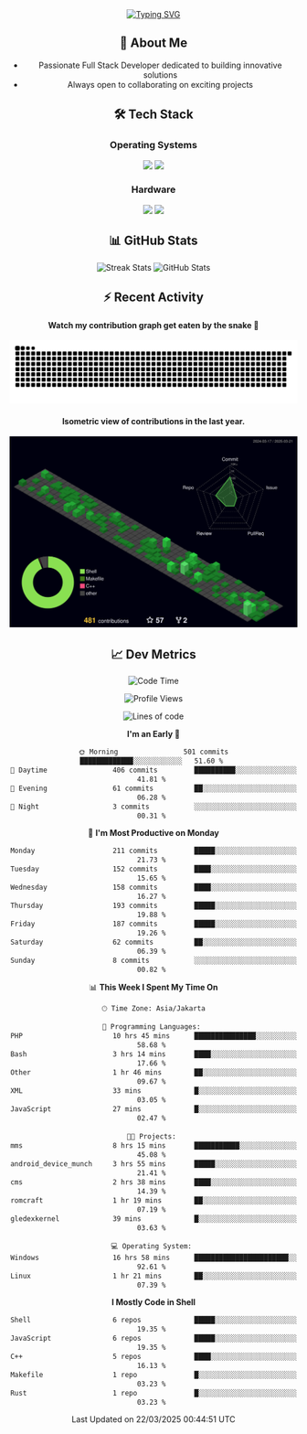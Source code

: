 <div align="center" style="max-width: 900px; margin: auto;">
<a href="https://github.com/thunderkex">
  <img src="https://readme-typing-svg.herokuapp.com?font=Fira+Code&pause=1000&center=true&vCenter=true&width=435&lines=Ha+ha!+I+am+here!;Told+you+a+storm+was+coming!" alt="Typing SVG" />
</a>

## 👋 About Me
- Passionate Full Stack Developer dedicated to building innovative solutions
- Always open to collaborating on exciting projects

## 🛠️ Tech Stack
### Operating Systems
<a href="#"><img src="https://img.shields.io/badge/Linux-FCC624?style=flat&logo=linux&logoColor=black"></a>
<a href="#"><img src="https://img.shields.io/badge/Windows-0078D6?style=flat&logo=windows&logoColor=white"></a>

### Hardware
<a href="#"><img src="https://img.shields.io/badge/Raspberry%20Pi-C51A4A?style=flat&logo=raspberrypi&logoColor=white"></a>
<a href="#"><img src="https://img.shields.io/badge/Arduino-00979D?style=flat&logo=Arduino&logoColor=white"></a>

## 📊 GitHub Stats
<div align="center">
  <img src="https://streak-stats.demolab.com?user=thunderkex&theme=tokyonight-duo&border_radius=20" alt="Streak Stats" />
  <img src="https://github-readme-stats.vercel.app/api?username=thunderkex&show_icons=true&theme=tokyonight&border_radius=20" alt="GitHub Stats" />
</div>

## ⚡ Recent Activity
<h4>Watch my contribution graph get eaten by the snake 🐍</h4>
<img width="600em" alt="thunderkex's Github commit snake" src="https://raw.githubusercontent.com/thunderkex/thunderkex/output/grid-snake-ov.svg" />

<h4>Isometric view of contributions in the last year.</h4>
<a href="./profile-3d-contrib/profile-night-green.svg">
	<img width="600em" src="./profile-3d-contrib/profile-night-green.svg">
</a>

## 📈 Dev Metrics
<!--START_SECTION:waka-->
![Code Time](http://img.shields.io/badge/Code%20Time-1%2C125%20hrs%2053%20mins-blue)

![Profile Views](http://img.shields.io/badge/Profile%20Views-2-blue)

![Lines of code](https://img.shields.io/badge/From%20Hello%20World%20I%27ve%20Written-3.4%20million%20lines%20of%20code-blue)

**I'm an Early 🐤** 

```text
🌞 Morning                501 commits         █████████████░░░░░░░░░░░░   51.60 % 
🌆 Daytime                406 commits         ██████████░░░░░░░░░░░░░░░   41.81 % 
🌃 Evening                61 commits          ██░░░░░░░░░░░░░░░░░░░░░░░   06.28 % 
🌙 Night                  3 commits           ░░░░░░░░░░░░░░░░░░░░░░░░░   00.31 % 
```
📅 **I'm Most Productive on Monday** 

```text
Monday                   211 commits         █████░░░░░░░░░░░░░░░░░░░░   21.73 % 
Tuesday                  152 commits         ████░░░░░░░░░░░░░░░░░░░░░   15.65 % 
Wednesday                158 commits         ████░░░░░░░░░░░░░░░░░░░░░   16.27 % 
Thursday                 193 commits         █████░░░░░░░░░░░░░░░░░░░░   19.88 % 
Friday                   187 commits         █████░░░░░░░░░░░░░░░░░░░░   19.26 % 
Saturday                 62 commits          ██░░░░░░░░░░░░░░░░░░░░░░░   06.39 % 
Sunday                   8 commits           ░░░░░░░░░░░░░░░░░░░░░░░░░   00.82 % 
```


📊 **This Week I Spent My Time On** 

```text
🕑︎ Time Zone: Asia/Jakarta

💬 Programming Languages: 
PHP                      10 hrs 45 mins      ███████████████░░░░░░░░░░   58.68 % 
Bash                     3 hrs 14 mins       ████░░░░░░░░░░░░░░░░░░░░░   17.66 % 
Other                    1 hr 46 mins        ██░░░░░░░░░░░░░░░░░░░░░░░   09.67 % 
XML                      33 mins             █░░░░░░░░░░░░░░░░░░░░░░░░   03.05 % 
JavaScript               27 mins             █░░░░░░░░░░░░░░░░░░░░░░░░   02.47 % 

🐱‍💻 Projects: 
mms                      8 hrs 15 mins       ███████████░░░░░░░░░░░░░░   45.08 % 
android_device_munch     3 hrs 55 mins       █████░░░░░░░░░░░░░░░░░░░░   21.41 % 
cms                      2 hrs 38 mins       ████░░░░░░░░░░░░░░░░░░░░░   14.39 % 
romcraft                 1 hr 19 mins        ██░░░░░░░░░░░░░░░░░░░░░░░   07.19 % 
gledexkernel             39 mins             █░░░░░░░░░░░░░░░░░░░░░░░░   03.63 % 

💻 Operating System: 
Windows                  16 hrs 58 mins      ███████████████████████░░   92.61 % 
Linux                    1 hr 21 mins        ██░░░░░░░░░░░░░░░░░░░░░░░   07.39 % 
```

**I Mostly Code in Shell** 

```text
Shell                    6 repos             █████░░░░░░░░░░░░░░░░░░░░   19.35 % 
JavaScript               6 repos             █████░░░░░░░░░░░░░░░░░░░░   19.35 % 
C++                      5 repos             ████░░░░░░░░░░░░░░░░░░░░░   16.13 % 
Makefile                 1 repo              █░░░░░░░░░░░░░░░░░░░░░░░░   03.23 % 
Rust                     1 repo              █░░░░░░░░░░░░░░░░░░░░░░░░   03.23 % 
```




 Last Updated on 22/03/2025 00:44:51 UTC
<!--END_SECTION:waka-->
</div>
